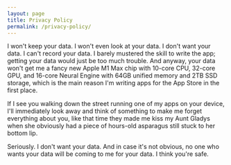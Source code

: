 ```yaml
---
layout: page
title: Privacy Policy
permalink: /privacy-policy/
---
```

I won't keep your data. I won't even look at your data. I don't want your data. I can't record your data. I barely mustered the skill to write the app;
getting your data would just be too much trouble. And anyway, your data won't get me a fancy new Apple M1 Max chip with 10-core CPU, 32-core GPU,
and 16-core Neural Engine with 64GB unified memory and 2TB SSD storage, which is the main reason I'm writing apps for the App Store in the first place.

If I see you walking down the street running one of my apps on your device, I'll immediately look away and think of something to make me forget everything
about you, like that time they made me kiss my Aunt Gladys when she obviously had a piece of hours-old asparagus still stuck to her bottom lip.

Seriously. I don't want your data. And in case it's not obvious, no one who wants your data will be coming to me for your data. I think you're safe.
